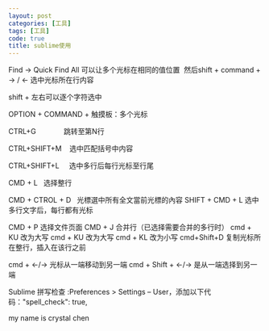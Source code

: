 ```yaml
---
layout: post
categories: [工具]
tags: [工具]
code: true
title: sublime使用
---
```


Find -> Quick Find All 可以让多个光标在相同的值位置  然后shift + command + -> / <- 选中光标所在行内容

shift + 左右可以逐个字符选中

OPTION + COMMAND + 触摸板：多个光标

CTRL+G              跳转至第N行

CTRL+SHIFT+M    选中匹配括号中内容

CTRL+SHIFT+L     选中多行后每行光标至行尾


CMD + L      选择整行

CMD + CTROL + D    光標選中所有全文當前光標的內容
SHIFT + CMD + L  选中多行文字后，每行都有光标

CMD + P 选择文件页面
CMD + J 合并行（已选择需要合并的多行时）
cmd + KU 改为大写
cmd + KU 改为大写
cmd + KL 改为小写
cmd+Shift+D 复制光标所在整行，插入在该行之前

cmd + ←/→  光标从一端移动到另一端
cmd + Shift + ←/→  是从一端选择到另一端


Sublime 拼写检查 :Preferences > Settings – User，添加以下代码："spell_check": true,

my name is crystal chen